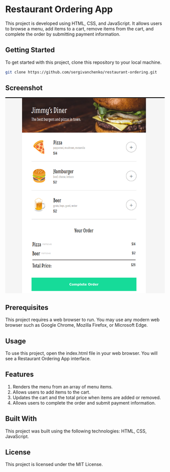 # Restaurant Ordering App

This project is developed using HTML, CSS, and JavaScript. It allows users to browse a menu, add items to a cart, remove items from the cart, and complete the order by submitting payment information.

## Getting Started

To get started with this project, clone this repository to your local machine.

```bash
git clone https://github.com/sergivanchenko/restaurant-ordering.git
```

## Screenshot

![Jimmy’s Diner](images//jimmys-diner.png)

## Prerequisites
This project requires a web browser to run. You may use any modern web browser such as Google Chrome, Mozilla Firefox, or Microsoft Edge.

## Usage
To use this project, open the index.html file in your web browser. You will see a Restaurant Ordering App interface.

## Features
1. Renders the menu from an array of menu items.
2. Allows users to add items to the cart.
3. Updates the cart and the total price when items are added or removed.
4. Allows users to complete the order and submit payment information.

## Built With
This project was built using the following technologies: HTML, CSS, JavaScript.

## License
This project is licensed under the MIT License.
